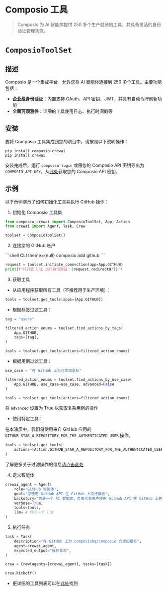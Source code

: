 # Composio 工具

> Composio 为 AI 智能体提供 250 多个生产就绪的工具，并具备灵活的身份验证管理功能。

# `ComposioToolSet`

## 描述

Composio 是一个集成平台，允许您将 AI 智能体连接到 250 多个工具。主要功能包括：

* **企业级身份验证**：内置支持 OAuth、API 密钥、JWT，并具有自动令牌刷新功能
* **全面可观测性**：详细的工具使用日志、执行时间戳等

## 安装

要将 Composio 工具集成到您的项目中，请按照以下说明操作：

```shell theme={null}
pip install composio-crewai
pip install crewai
```

安装完成后，运行 `composio login` 或将您的 Composio API 密钥导出为 `COMPOSIO_API_KEY`。从[此处](https://app.composio.dev)获取您的 Composio API 密钥。

## 示例

以下示例演示了如何初始化工具并执行 GitHub 操作：

1. 初始化 Composio 工具集

```python Code theme={null}
from composio_crewai import ComposioToolSet, App, Action
from crewai import Agent, Task, Crew

toolset = ComposioToolSet()
```

2. 连接您的 GitHub 账户

<CodeGroup>
  ```shell CLI theme={null}
  composio add github
  ```

  ```python Code theme={null}
  request = toolset.initiate_connection(app=App.GITHUB)
  print(f"打开此 URL 进行身份验证：{request.redirectUrl}")
  ```
</CodeGroup>

3. 获取工具

* 从应用程序获取所有工具（不推荐用于生产环境）：

```python Code theme={null}
tools = toolset.get_tools(apps=[App.GITHUB])
```

* 根据标签过滤工具：

```python Code theme={null}
tag = "users"

filtered_action_enums = toolset.find_actions_by_tags(
    App.GITHUB,
    tags=[tag], 
)

tools = toolset.get_tools(actions=filtered_action_enums)
```

* 根据用例过滤工具：

```python Code theme={null}
use_case = "在 GitHub 上为仓库加星标"

filtered_action_enums = toolset.find_actions_by_use_case(
    App.GITHUB, use_case=use_case, advanced=False
)

tools = toolset.get_tools(actions=filtered_action_enums)
```

<Tip>将 `advanced` 设置为 True 以获取复杂用例的操作</Tip>

* 使用特定工具：

在本演示中，我们将使用来自 GitHub 应用的 `GITHUB_STAR_A_REPOSITORY_FOR_THE_AUTHENTICATED_USER` 操作。

```python Code theme={null}
tools = toolset.get_tools(
    actions=[Action.GITHUB_STAR_A_REPOSITORY_FOR_THE_AUTHENTICATED_USER]
)
```

了解更多关于过滤操作的信息[请点击此处](https://docs.composio.dev/patterns/tools/use-tools/use-specific-actions)

4. 定义智能体

```python Code theme={null}
crewai_agent = Agent(
    role="GitHub 智能体",
    goal="您使用 GitHub API 在 GitHub 上执行操作",
    backstory="您是一个 AI 智能体，负责代表用户使用 GitHub API 在 GitHub 上执行操作",
    verbose=True,
    tools=tools,
    llm= # 传入一个 llm
)
```

5. 执行任务

```python Code theme={null}
task = Task(
    description="在 GitHub 上为 composiohq/composio 仓库加星标",
    agent=crewai_agent,
    expected_output="操作状态",
)

crew = Crew(agents=[crewai_agent], tasks=[task])

crew.kickoff()
```

* 更详细的工具列表可以在[此处](https://app.composio.dev)找到